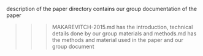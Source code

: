 description of the paper directory
contains our group documentation of the paper 
>>> MAKAREVITCH-2015.md has the introduction, technical details done by our group
>>> materials and methods.md has the methods and material used in the paper and our group document 
